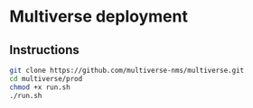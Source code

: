 # Multiverse deployment

## Instructions
```bash
git clone https://github.com/multiverse-nms/multiverse.git
cd multiverse/prod
chmod +x run.sh
./run.sh
```
